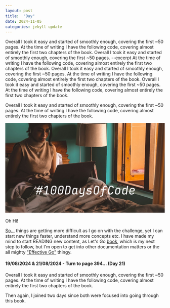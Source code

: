 ```yaml
---
layout: post
title:  "Day"
date: 2024-11-05
categories: jekyll update
---
```


Overall I took it easy and started of smoothly enough, covering the first ~50 pages. At the time of writing I have the following code, covering almost entirely the first two chapters of the book. Overall I took it easy and started of smoothly enough, covering the first ~50 pages. 
--excerpt
At the time of writing I have the following code, covering almost entirely the first two chapters of the book. Overall I took it easy and started of smoothly enough, covering the first ~50 pages. At the time of writing I have the following code, covering almost entirely the first two chapters of the book. Overall I took it easy and started of smoothly enough, covering the first ~50 pages. At the time of writing I have the following code, covering almost entirely the first two chapters of the book.

Overall I took it easy and started of smoothly enough, covering the first ~50 pages. At the time of writing I have the following code, covering almost entirely the first two chapters of the book.

![custom header](https://raw.githubusercontent.com/Akirapearl/jekyll_blog/main/assets/images/C0mP_Mac.png)

Oh Hi!

[So...](https://www.youtube.com/watch?v=0YhJxJZOWBw) things are getting more difficult as I go on with the challenge, yet I can start new things faster, understand more concepts etc. I have made my mind to start READING new content, as Let's Go [book](https://lets-go.alexedwards.net/), which is my next step to follow, but I'm open to get into other documentation matters or the all mighty ["Effective Go"](https://go.dev/doc/effective_go) thingy.

#### 19/08/2024 & 21/08/2024 - Turn to page 394... (Day 21)

Overall I took it easy and started of smoothly enough, covering the first ~50 pages. At the time of writing I have the following code, covering almost entirely the first two chapters of the book.

Then again, I joined two days since both were focused into going through this book.
